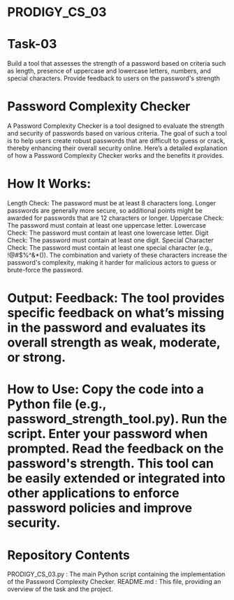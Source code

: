 # PRODIGY_CS_03
# Task-03
Build a tool that assesses the strength of a password based on criteria such as length, presence of uppercase and lowercase letters, numbers, and special characters. Provide feedback to users on the password's strength

# Password Complexity Checker
A Password Complexity Checker is a tool designed to evaluate the strength and security of passwords based on various criteria. The goal of such a tool is to help users create robust passwords that are difficult to guess or crack, thereby enhancing their overall security online. Here’s a detailed explanation of how a Password Complexity Checker works and the benefits it provides.

# How It Works:
Length Check: The password must be at least 8 characters long. Longer passwords are generally more secure, so additional points might be awarded for passwords that are 12 characters or longer. Uppercase Check: The password must contain at least one uppercase letter. Lowercase Check: The password must contain at least one lowercase letter. Digit Check: The password must contain at least one digit. Special Character Check: The password must contain at least one special character (e.g., !@#$%^&*()). The combination and variety of these characters increase the password's complexity, making it harder for malicious actors to guess or brute-force the password.

# Output: Feedback: The tool provides specific feedback on what’s missing in the password and evaluates its overall strength as weak, moderate, or strong.

# How to Use: Copy the code into a Python file (e.g., password_strength_tool.py). Run the script. Enter your password when prompted. Read the feedback on the password's strength. This tool can be easily extended or integrated into other applications to enforce password policies and improve security.

# Repository Contents
PRODIGY_CS_03.py : The main Python script containing the implementation of the Password Complexity Checker. README.md : This file, providing an overview of the task and the project.
